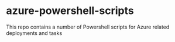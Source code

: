 # azure-powershell-scripts
This repo contains a number of Powershell scripts for Azure related deployments and tasks
